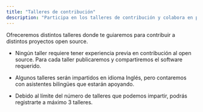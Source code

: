 ```yaml
---
title: "Talleres de contribución"
description: "Participa en los talleres de contribución y colabora en proyectos open source."
---
```


Ofreceremos distintos talleres donde te guiaremos para contribuir a distintos proyectos open source.
 
* Ningún taller requiere tener experiencia previa en contribución al open source.
Para cada taller publicaremos y compartiremos el software requerido.

* Algunos talleres serán impartidos en idioma Inglés, pero contaremos con asistentes bilingües que estarán apoyando.

* Debido al límite del número de talleres que podemos impartir, podrás registrarte a máximo 3 talleres.
